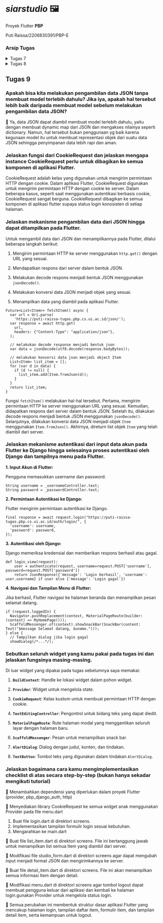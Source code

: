 # _siarstudio_ 🖼️

Proyek Flutter __PBP__

Puti Raissa/2206830391/PBP-E

### Arsip Tugas
<details>
<summary>Tugas 7</summary>

## Tugas 7

### Apa perbedaan utama antara stateless dan stateful widget dalam konteks pengembangan aplikasi Flutter?

🔹 ___Stateless widget___ adalah _widget_ yang _state_-nya tidak dapat diubah setelah dibuat. Dengan kata lain, _widget_ ini bersifat _immutable_. Perubahan apapun pada variabel, ikon, tombol, atau pengambilan data tidak akan mengubah _state_ aplikasi.

🔹 ___Stateful widget___ adalah widget yang state-nya atau propertinya dapat diubah setelah dibuat. Widget ini dapat berubah dan mengalami beberapa perubahan selama _runtime_ atau bersifat _mutable_. Contohnya adalah `Text Fields, Checkbox, Radio buttons, etc.`

### Sebutkan seluruh widget yang kamu gunakan untuk menyelesaikan tugas ini dan jelaskan fungsinya masing-masing.

1. `MaterialApp`    : Menyediakan struktur dasar untuk tampilan aplikasi, seperti tema, home, dan lain-lain.

2. `Scaffold`       : Widget ini menyediakan struktur dasar untuk tampilan aplikasi, seperti AppBar, body, dan lain-lain.

3. `AppBar`         : Membuat AppBar/judul pada aplikasi.

4. `Text`           : Menampilkan teks beserta _style_ nya

5. `Column`         : Menampilkan children widget secara vertikal.

6. `SingleChildScrollView`: Membuat widget yang dapat discroll.

7. `Padding`        : Memberikan padding pada widget yang diinginkan.

8. `GridView.count` : Menampilkan widget dalam bentuk grid.

9. `Material`       : Membuat sebuah Material Design card.

10. `InkWell`        : Membuat area yang responsif terhadap sentuhan.

11. `Container`     : Membuat sebuah kotak yang dapat menampung widget lainnya.

12. `Icon`          : Menampilkan sebuah icon.

13. `SnackBar`      : Menampilkan pesan singkat yang muncul di bagian bawah layar.

### Jelaskan bagaimana cara kamu mengimplementasikan checklist di atas secara step-by-step (bukan hanya sekadar mengikuti tutorial)

- __Membuat sebuah program Flutter baru dengan tema inventory seperti tugas-tugas sebelumnya.__

    Sebelumnya saya pastikan terlebih dahulu bahwa flutter sudah terunduh dengan menjalankan perintah `flutter doctor`. Setelah itu saya siapkan direktori baru dan membuat aplikasi baru dengan menjalankan perintah

    ```
    flutter create siarstudio
    ```

    Sebelum lanjut mengembangkan aplikasi, saya merapikan struktur file dahulu.

    Saya buat file `menu.dart` pada direktori `siarstudio/lib` dan menambahkan potongan kode

    ```
    import 'package:flutter/material.dart';
    ```
    Pada `main.dart` saya menghapus kelas `MyHomePage` dan `_MyHomePageState` dan menambahkan

    ```
    import 'package:siarstudio/menu.dart';
    ```
    Kemudian saya tambahkan kelas `MyHomePage` pada `menu.dart` sebagai widget yang bersifat `stateless`

    ```
    class MyHomePage extends StatelessWidget {
        MyHomePage({Key? key}) : super(key: key);

        @override
        Widget build(BuildContext context) {
            return Scaffold(
                ...
            );
        }
    }
    ```

- __Membuat tiga tombol sederhana dengan ikon dan teks__

    Saya akan membuat tombol dengan menggunakan card. Pertama saya definisikan tombol dalam suatu class

    ```
    class StudioItem {
        final String name;
        final IconData icon;
        final Color color;

        StudioItem(this.name, this.icon, this.color);
    }
    ```

    Kemudian pada class `MyHomePage` saya tambahkan list berisi objek tombol tersebut. Di bawah kode `MyHomePage({Key? key}) : super(key: key);` saya tambahkan

    ```
    final List<StudioItem> items = [
        StudioItem("Lihat Item", Icons.checklist, Colors.purple.shade900),
        StudioItem("Tambah Item", Icons.add_circle, Colors.blue.shade900),
        StudioItem("Logout", Icons.logout, Colors.pinkAccent.shade700),
    ];
    ```

    Lalu saya buat widget baru untuk membuat cards tersebut
    ```
    class StudioCard extends StatelessWidget {
    final StudioItem item;

    const StudioCard(this.item, {super.key}); // Constructor

    @override
    Widget build(BuildContext context) {
      return Material(
        color: item.color,
        child: InkWell(
            child: Container(
            // Container untuk menyimpan Icon dan Text
            padding: const EdgeInsets.all(8),
              child: Center(
                child: Column(
                  mainAxisAlignment: MainAxisAlignment.center,
                  children: [
                    Icon(
                      item.icon,
                      color: Colors.white,
                      size: 30.0,
                    ),
                    const Padding(padding: EdgeInsets.all(3)),
                    Text(
                      item.name,
                      textAlign: TextAlign.center,
                      style: const TextStyle(color: Colors.white),
                    ),
                  ],
                ),
              ),
            ),
          ),
        );
      }
    }
    ```

Untuk menampilkan card, saya buat halaman utama dengan menambahkan kode berikut

    return Scaffold(
      appBar: AppBar(
        title: const Text(
          'SiarStudio',
          style: TextStyle(
            fontWeight: FontWeight.bold,
          ),
        ),
      foregroundColor: Colors.white,
      backgroundColor: Colors.purple.shade900,
      ),
      body: SingleChildScrollView(
        // Widget wrapper yang dapat discroll
        child: Padding(
          padding: const EdgeInsets.all(10.0), // Set padding dari halaman
          child: Column(
            // Widget untuk menampilkan children secara vertikal
            children: <Widget>[
              const Padding(
                padding: EdgeInsets.only(top: 10.0, bottom: 10.0),
                // Widget Text untuk menampilkan tulisan dengan alignment center dan style yang sesuai
                child: Text(
                  'Siar Shop', // Text yang menandakan toko
                  textAlign: TextAlign.center,
                  style: TextStyle(
                    fontSize: 30,
                    fontWeight: FontWeight.bold,
                  ),
                ),
              ),
              // Grid layout
              GridView.count(
                // Container pada card kita.
                primary: true,
                padding: const EdgeInsets.all(20),
                crossAxisSpacing: 10,
                mainAxisSpacing: 10,
                crossAxisCount: 3,
                shrinkWrap: true,
                children: items.map((StudioItem item) {
                  // Iterasi untuk setiap item
                  return StudioCard(item);
                }).toList(),
              ),
            ],
          ),
        ),
      ),
    );

- Memunculkan __Snackbar__

    Pada widget card yang sudah dibuat saya tambahkan potongan kode burikut di bawah kode `child: InkWell(`

    ```
    child: InkWell(
        onTap: () {
          // Memunculkan SnackBar ketika diklik
          ScaffoldMessenger.of(context)
            ..hideCurrentSnackBar()
            ..showSnackBar(SnackBar(
                content: Text("Kamu telah menekan tombol ${item.name}!")));
    },
    ```
</details>

<details>
<summary>Tugas 8</summary>

## Tugas 8

### Jelaskan perbedaan antara Navigator.push() dan Navigator.pushReplacement(), disertai dengan contoh mengenai penggunaan kedua metode tersebut yang tepat!

🔹 __Navigator.push()__ menambahkan _route_ baru ditambahkan ke dalam _stack_, sehingga _stack_ akan berisi _route_ sebelumnya dan _route_ yang baru ditambahkan.

```
Navigator.push(
  context,
  MaterialPageRoute(
    builder: (context) => const StudioFormPage(),
  )
);
```
🔹 __Navigator.pushReplacement()__ akan menggantikan _route_ sebelumnya dalam _stack_ dengan _route_ baru yang ditentukan.

```
Navigator.pushReplacement(
  context,
  MaterialPageRoute(
    builder: (context) => MyHomePage(),
  )
);
```

### Jelaskan masing-masing layout widget pada Flutter dan konteks penggunaannya masing-masing!

Berikut adalah beberapa _widget layout_ yang tersedia di Flutter:

- `Align` : Widget yang mengatur posisi child di dalam dirinya dan opsional mengatur ukuran widget berdasarkan ukuran child.

- `Center` : Blok alignment yang menempatkan child di tengah-tengah dirinya.

- `Container` : Widget yang menggabungkan widget painting, positioning, dan sizing yang umum.

- `Expanded` : Widget yang memperluas child dari Row, Column, atau Flex.

- `Padding` : Widget yang memasukkan child-nya dengan padding yang diberikan.

- `Column` : Widget yang mengatur daftar child widget secara vertikal.

- `GridView` : Daftar grid terdiri dari pola sel yang diatur dalam layout vertikal dan horizontal.

- `ListView` : Daftar scrollable dan linear dari widget.

- `Row` : Widget yang mengatur daftar child widget secara horizontal.

- `Stack` : Menumpuk beberapa child dengan cara yang sederhana

- `Table` : Menampilkan child widget dalam baris dan kolom.

### Sebutkan apa saja elemen input pada form yang kamu pakai pada tugas kali ini dan jelaskan mengapa kamu menggunakan elemen input tersebut!

Pada tugas ini saya menggunakan `TextFormField` karena dapat memvalidasi input  sebelum menyimpan datanya. `TextFormField` juga memungkinkan untuk menampilkan pesan kesalahan jika input pengguna tidak valid.

### Bagaimana penerapan clean architecture pada aplikasi Flutter?

_Clean Architecture_ adalah sebuah konsep arsitektur yang memisahkan kode menjadi beberapa lapisan yang berbeda untuk memudahkan pengembangan, pemeliharaan, dan pengujian aplikasi. Pada umumnya, arsitektur ini terdiri dari tiga layer utama: domain, data, dan presentation.

- _Domain layer_ berisi bisnis logika dan aturan aplikasi. Lapisan ini tidak bergantung pada lapisan lainnya, sehingga dapat digunakan kembali pada aplikasi lain.
- _Data layer_ bertanggung jawab untuk mengambil dan menyimpan data dari berbagai sumber, seperti database, API, atau penyimpanan lokal. Lapisan ini juga bertanggung jawab untuk memetakan data ke dalam model domain.
- _Presentation layer_ adalah lapisan yang berhubungan langsung dengan pengguna. Lapisan ini bertanggung jawab untuk menampilkan data ke pengguna dan menerima input dari pengguna. Pada proyek ini terdapat di folder _screens_.

### Jelaskan bagaimana cara kamu mengimplementasikan checklist di atas secara step-by-step! (bukan hanya sekadar mengikuti tutorial)

__Membuat minimal satu halaman baru pada aplikasi, yaitu halaman formulir tambah item baru.__

Halaman formulir dapat dilihat pada file `studio_form.dart`. Pada halaman ini saya menggunakan widget `Form` yang menggunakan `TextFormField` untuk masing-masing input. Tiap elemen input validator sehingga tipe data input sesuai dan tidak ada input kosong. Terakhir saya tambahkan tombol save seperti berikut

```
child: ElevatedButton(
  style: ButtonStyle(
    backgroundColor:
        MaterialStateProperty.all(Colors.purple.shade900),
  ),
  onPressed: () {
    // Menunjukkan pop-up -> checklist 3
  },
  child: const Text(
    "Save",
    style: TextStyle(color: Colors.white),
  ),
),
```

<br>

__Mengarahkan pengguna ke halaman form tambah item baru ketika menekan tombol Tambah Item pada halaman utama.__

Sebelum itu saya memindahkan elemen _card_ pada file terpisah yaitu `studio_card.dart`. Pada file ini saya tambahkan kode berikut

```
onTap: () {
  // Memunculkan SnackBar ketika diklik
  ...

  if (item.name == "Tambah Item") {
    Navigator.push(
      context,
      MaterialPageRoute(
        builder: (context) => const StudioFormPage(),
      )
    );
  }
},
```

Sehingga saat card ditekan pengguna akan diarahkan ke halaman form.

<br>

__Memunculkan data sesuai isi dari formulir yang diisi dalam sebuah pop-up setelah menekan tombol Save pada halaman formulir tambah item baru.__

Pada potongan kode di poin checklist pertama ditambahkan kode berikut

```
onPressed: () {
  if (_formKey.currentState!.validate()) {
    showDialog(
      context: context,
      builder: (context) {
        return AlertDialog(
          title: const Text('Item berhasil tersimpan'),
          content: SingleChildScrollView(
            child: Column(
              crossAxisAlignment:
                  CrossAxisAlignment.start,
              children: [
                Text('Nama: $_name'),
                Text('Jumlah: $_amount'),
                Text('Deskripsi: $_description'),
              ],
            ),
          ),
          actions: [
            TextButton(
              child: const Text('OK'),
              onPressed: () {
                Navigator.pop(context);
              },
            ),
          ],
        );
      },
    );
  _formKey.currentState!.reset();
  }
},
```

Jika input pengguna valid, maka akan muncul pop-up yang berisi data yang baru saja di-input.

<br>

__Membuat sebuah drawer pada aplikasi.__

Pertama saya buat drawer seperti berikut.

```
import 'package:flutter/material.dart';

class LeftDrawer extends StatelessWidget {
  const LeftDrawer({super.key});

  @override
  Widget build(BuildContext context) {
    return Drawer(
      child: ListView(
        children: [
          const DrawerHeader(),
          ListTile(),
        ],
      ),
    );
  }
}
```

Lalu ditambahkan header yang berisi keterangan aplikasi

```
decoration: BoxDecoration(
  color: Color.fromRGBO(74, 20, 140, 1),
),
child: Column(
  children: [
    Text(
      'SiarStudio',
      textAlign: TextAlign.center,
      style: TextStyle(
        fontSize: 30,
        fontWeight: FontWeight.bold,
        color: Colors.white,
      ),
    ),
    Padding(padding: EdgeInsets.all(16)),
    Text("Keep track of your Studio here!",
      textAlign: TextAlign.left,
      style: TextStyle(
        fontSize: 15,
        fontWeight: FontWeight.normal,
        color: Colors.white,
      ),
    ),
  ],
),
```

Dan routing untuk halaman utama dan halaman formulir.

```
ListTile(
  leading: const Icon(Icons.home_outlined),
  title: const Text('Halaman Utama'),
  // Bagian redirection ke MyHomePage
  onTap: () {
    Navigator.pushReplacement(
      context,
      MaterialPageRoute(
        builder: (context) => MyHomePage(),
      )
    );
  },
),
ListTile(
  leading: const Icon(Icons.add_circle),
  title: const Text('Tambah Item'),
  // Bagian redirection ke StudioFormPage
  onTap: () {
    Navigator.push(
      context,
      MaterialPageRoute(
        builder: (context) => const StudioFormPage(),
      )
    );
  },
),
```
</details>


## Tugas 9

### Apakah bisa kita melakukan pengambilan data JSON tanpa membuat model terlebih dahulu? Jika iya, apakah hal tersebut lebih baik daripada membuat model sebelum melakukan pengambilan data JSON?

🔹 Ya, data JSON dapat diambil membuat model terlebih dahulu, yaitu dengan membuat dynamic map dari JSON dan mengakses nilainya seperti dictionary. Namun, hal tersebut bukan penggunaan yg baik karena kegunaan model itu untuk membuat representasi objek dari suatu data JSON sehingga penyimpanan data lebih rapi dan aman.

### Jelaskan fungsi dari CookieRequest dan jelaskan mengapa instance CookieRequest perlu untuk dibagikan ke semua komponen di aplikasi Flutter.

CookieRequest adalah kelas yang digunakan untuk mengirim permintaan HTTP dengan cookie. Dalam aplikasi Flutter, CookieRequest digunakan untuk mengirim permintaan HTTP dengan cookie ke server. Dalam beberapa kasus, seperti saat menggunakan autentikasi berbasis cookie, CookieRequest sangat berguna. CookieRequest dibagikan ke semua komponen di aplikasi flutter supaya status login konosisten di setiap halaman.

### Jelaskan mekanisme pengambilan data dari JSON hingga dapat ditampilkan pada Flutter.

Untuk mengambil data dari JSON dan menampilkannya pada Flutter, dilalui beberapa langkah berikut:

1. Mengirim permintaan HTTP ke server menggunakan `http.get()` dengan URL yang sesuai.

2. Mendapatkan respons dari server dalam bentuk JSON.

3. Melakukan decode respons menjadi bentuk JSON menggunakan `jsonDecode()`.

4. Melakukan konversi data JSON menjadi objek yang sesuai.

5. Menampilkan data yang diambil pada aplikasi Flutter.

```
Future<List<Item>> fetchItem() async {
  var url = Uri.parse(
    'https://puti-raissa-tugas.pbp.cs.ui.ac.id/json/');
  var response = await http.get(
    url,
    headers: {"Content-Type": "application/json"},
  );

  // melakukan decode response menjadi bentuk json
  var data = jsonDecode(utf8.decode(response.bodyBytes));

  // melakukan konversi data json menjadi object Item
  List<Item> list_item = [];
  for (var d in data) {
    if (d != null) {
      list_item.add(Item.fromJson(d));
    }
  }
  return list_item;
}
```

Fungsi `fetchItem()` melakukan hal-hal tersebut. Pertama, mengirim permintaan HTTP ke server menggunakan URL yang sesuai. Kemudian, didapatkan respons dari server dalam bentuk JSON. Setelah itu, dilakukan decode respons menjadi bentuk JSON menggunakan `jsonDecode()`. Selanjutnya, dilakukan konversi data JSON menjadi objek `Item` menggunakan `Item.fromJson()`. Akhirnya, direturn list objek `Item` yang telah diambil dari server.

### Jelaskan mekanisme autentikasi dari input data akun pada Flutter ke Django hingga selesainya proses autentikasi oleh Django dan tampilnya menu pada Flutter.

__1. Input Akun di Flutter:__

Pengguna memasukkan username dan password.

```
String username = _usernameController.text;
String password = _passwordController.text;
```
__2. Permintaan Autentikasi ke Django:__

Flutter mengirim permintaan autentikasi ke Django.

```
final response = await request.login("https://puti-raissa-tugas.pbp.cs.ui.ac.id/auth/login/", {
  'username': username,
  'password': password,
});
```
__3. Autentikasi oleh Django:__

Django memeriksa kredensial dan memberikan respons berhasil atau gagal.

```
def login_view(request):
    user = authenticate(request, username=request.POST['username'], password=request.POST['password'])
    return JsonResponse({'message': 'Login berhasil', 'username': user.username} if user else {'message': 'Login gagal'})
```

__4. Navigasi dan Tampilan Menu di Flutter:__

Jika berhasil, Flutter navigasi ke halaman beranda dan menampilkan pesan selamat datang.

```
if (request.loggedIn) {
  Navigator.pushReplacement(context, MaterialPageRoute(builder: (context) => MyHomePage()));
  ScaffoldMessenger.of(context).showSnackBar(SnackBar(content: Text("$message Selamat datang, $uname.")));
} else {
  // Tampilkan dialog jika login gagal
  showDialog(/*...*/);
``````

### Sebutkan seluruh widget yang kamu pakai pada tugas ini dan jelaskan fungsinya masing-masing.

Di luar widget yang dipakai pada tugas sebelumnya saya memakai:

1. __`BuildContext`__: Handle ke lokasi widget dalam pohon widget.

2. __`Provider`__: Widget untuk mengelola state.

3. __`CookieRequest`__: Kelas kustom untuk membuat permintaan HTTP dengan cookie.

4. __`TextEditingController`__: Pengontrol untuk bidang teks yang dapat diedit.

5. __`MaterialPageRoute`__: Rute halaman modal yang menggantikan seluruh layar dengan halaman baru.

6. __`ScaffoldMessenger`__: Pesan untuk menampilkan snack bar.

7. __`AlertDialog`__: Dialog dengan judul, konten, dan tindakan.

8. __`TextButton`__: Tombol teks yang digunakan dalam tindakan `AlertDialog`.


### Jelaskan bagaimana cara kamu mengimplementasikan checklist di atas secara step-by-step (bukan hanya sekadar mengikuti tutorial)

🔹 Menambahkan dependensi yang diperlukan dalam proyek Flutter (provider, pbp_django_auth, http)

🔹 Menyediakan library CookieRequest ke semua widget anak menggunakan Provider pada file menu.dart

1. Buat file login.dart di direktori screens.
2. Implementasikan tampilan formulir login sesuai kebutuhan.
3. Mengarahkan ke main.dart

🔹 Buat file list_item.dart di direktori screens. File ini bertanggung jawab untuk menampilkan list semua Item yang diambil dari server.

🔹 Modifikasi file studio_form.dart di direktori screens agar dapat mengubah input menjadi format JSON dan mengirimkannya ke server.

🔹 Buat file detail_item.dart di direktori screens. File ini akan menampilkan semua informasi Item dengan detail.

🔹 Modifikasi menu.dart di direktori screens agar tombol logout dapat membuat pengguna keluar dari aplikasi dan kembali ke halaman login.gunakan Provider untuk mengelola status login.

🔹 Semua perubahan ini membentuk struktur dasar aplikasi Flutter yang mencakup halaman login, tampilan daftar item, formulir item, dan tampilan detail item, serta kemampuan untuk logout.